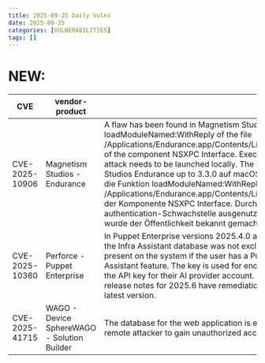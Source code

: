 ```yaml
---
title: 2025-09-25 Daily Vulns
date: 2025-09-25
categories: [VULNERABILITIES]
tags: []
---
```


# NEW:

| CVE            | vendor-product                              | description                                                                                                                                                                                                                                                                                                                                                                                                                                                                                                                                                                                                                                                                                                                                                                                                                                                                                                                                                                     | metric                                  | Referenceurl                                                                                                                                                                                                                                                                        | title                                                      | GithubURL                                                                                                                |                                                                                                                                   |
| -------------- | ------------------------------------------- | ------------------------------------------------------------------------------------------------------------------------------------------------------------------------------------------------------------------------------------------------------------------------------------------------------------------------------------------------------------------------------------------------------------------------------------------------------------------------------------------------------------------------------------------------------------------------------------------------------------------------------------------------------------------------------------------------------------------------------------------------------------------------------------------------------------------------------------------------------------------------------------------------------------------------------------------------------------------------------- | --------------------------------------- | ----------------------------------------------------------------------------------------------------------------------------------------------------------------------------------------------------------------------------------------------------------------------------------- | ---------------------------------------------------------- | ------------------------------------------------------------------------------------------------------------------------ | --------------------------------------------------------------------------------------------------------------------------------- |
| CVE-2025-10906 | Magnetism Studios - Endurance               | A flaw has been found in Magnetism Studios Endurance up to 3.3.0 on macOS. This affects the function loadModuleNamed:WithReply of the file /Applications/Endurance.app/Contents/Library/LaunchServices/com.MagnetismStudios.endurance.helper of the component NSXPC Interface. Executing manipulation can lead to missing authentication. The attack needs to be launched locally. The exploit has been published and may be used.In Magnetism Studios Endurance up to 3.3.0 auf macOS ist eine Schwachstelle entdeckt worden. Betroffen davon ist die Funktion loadModuleNamed:WithReply der Datei /Applications/Endurance.app/Contents/Library/LaunchServices/com.MagnetismStudios.endurance.helper der Komponente NSXPC Interface. Durch das Beeinflussen mit unbekannten Daten kann eine missing authentication-Schwachstelle ausgenutzt werden. Der Angriff hat dabei lokal zu erfolgen. Der Exploit wurde der Öffentlichkeit bekannt gemacht und könnte verwendet werden. | CVSS4.0: 8.6 - HIGH CVSS3.1: 8.4 - HIGH | [0](https://vuldb.com/?id.325691) [1](https://vuldb.com/?ctiid.325691) [2](https://vuldb.com/?submit.653994) [3](https://github.com/SwayZGl1tZyyy/n-days/blob/main/Endurance/README.md) [4](https://github.com/SwayZGl1tZyyy/n-days/blob/main/Endurance/README.md#proof-of-concept) | Exploitation: pocAutomatable: noTechnical Impact: partial  | Magnetism Studios Endurance NSXPC com.MagnetismStudios.endurance.helper loadModuleNamed:WithReply missing authentication | [github](https://github.com/cisagov/vulnrichment/raw/5df34cc70edc7eec0f7ae99e863a68e0c245b607/2025%2F10xxx%2FCVE-2025-10906.json) |
| CVE-2025-10360 | Perforce - Puppet Enterprise                | In Puppet Enterprise versions 2025.4.0 and 2025.5, the encryption key used for encrypting content in the Infra Assistant database was not excluded from the files gathered by Puppet backup. The key is only present on the system if the user has a Puppet Enterprise Advanced license and has enabled the Infra Assistant feature. The key is used for encrypting one particular bit of data in the Infra Assistant database: the API key for their AI provider account. This has been fixed in Puppet Enterprise version 2025.6, and release notes for 2025.6 have remediation steps for users of affected versions who can't update to the latest version.                                                                                                                                                                                                                                                                                                                  | CVSS4.0: 6.9 - MEDIUM                   | [0](https://portal.perforce.com/s/cve/a91PA000001Smp7YAC/insufficiently-protected-credentials-in-puppet-enterprise-20254-and-20255)                                                                                                                                                 | Exploitation: noneAutomatable: noTechnical Impact: partial | Insufficiently Protected Credentials in Puppet Enterprise 2025.4 and 2025.5                                              | [github](https://github.com/cisagov/vulnrichment/raw/c12c7435e6eaa8e207c2f011fb508249a8374f44/2025%2F10xxx%2FCVE-2025-10360.json) |
| CVE-2025-41715 | WAGO - Device SphereWAGO - Solution Builder | The database for the web application is exposed without authentication, allowing an unauthenticated remote attacker to gain unauthorized access and potentially compromise it.                                                                                                                                                                                                                                                                                                                                                                                                                                                                                                                                                                                                                                                                                                                                                                                                  | CVSS3.1: 9.8 - CRITICAL                 | [0](https://certvde.com/de/advisories/VDE-2025-087)                                                                                                                                                                                                                                 | Exploitation: noneAutomatable: yesTechnical Impact: total  | Missing Authentication for Database Access in Web Application                                                            | [github](https://github.com/cisagov/vulnrichment/raw/2c6e8b89b7ae333160147904696ace91d1f29e26/2025%2F41xxx%2FCVE-2025-41715.json) |